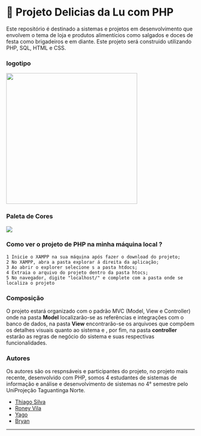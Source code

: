 # 🧁 Projeto Delicias da Lu com PHP

Este repositório é destinado a sistemas e projetos em desenvolvimento que envolvem o tema de loja e produtos alimentícios como salgados e doces de festa como brigadeiros e em diante.
Este projeto será construido utilizando PHP, SQL, HTML e CSS.

### logotipo
<img width="350px" src="Prototipo_index/view/design_&_layout/logotipo/delidalucon.png">

### Paleta de Cores

<img src="Prototipo_index/view/design_&_layout/paleta.png">

### Como ver o projeto de PHP na minha máquina local ?

    1 Inicie o XAMPP na sua máquina após fazer o download do projeto;
    2 No XAMPP, abra a pasta explorar á direita da aplicação;
    3 Ao abrir o explorer selecione s a pasta htdocs;
    4 Extraia o arquivo do projeto dentro da pasta htocs;
    5 No navegador, digite "localhost/" e complete com a pasta onde se localiza o projeto

### Composição
O projeto estará organizado com o padrão MVC (Model, View e Controller) onde na pasta **Model** localizarão-se as referências e integrações com o banco de dados, na pasta **View** encontrarão-se os arquivoes que compõem os detalhes visuais quanto ao sistema e , por fim, na pasta **controller** estarão as regras de negócio do sistema e suas respectivas funcionalidades.

### Autores

Os autores são os respnsáveis e participantes do projeto, no projeto mais recente, desenvolvido com PHP, somos 4 estudantes de sistemas de informação e análise e desenvolvimento de sistemas no 4° semestre pelo UniProjeção Taguantinga Norte.

- [Thiago Silva](https://github.com/CrowvenTh)
- [Roney Vila](https://github.com/akirar0n)
- [Yago](https://github.com/Yago-LDT)
- [Bryan](https://github.com/Bryanjvo)

--- 
